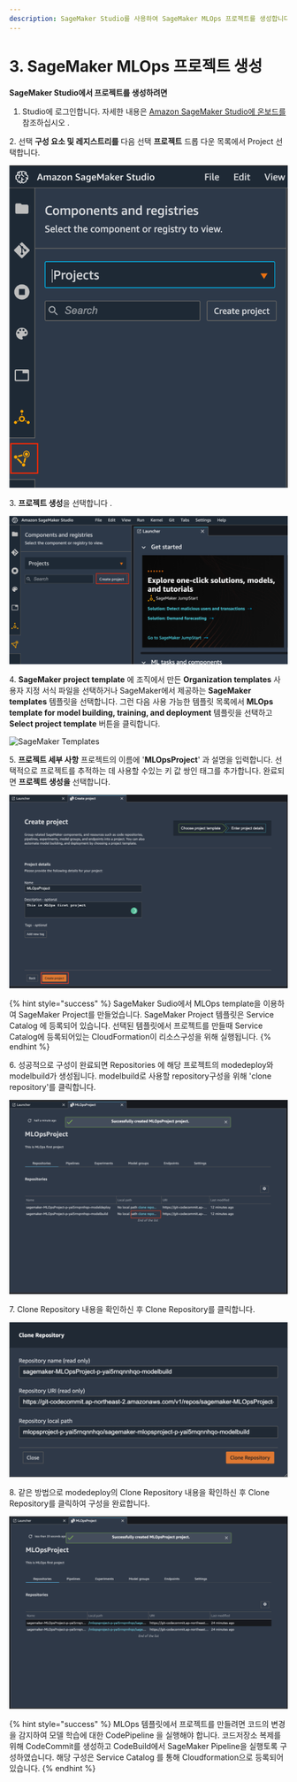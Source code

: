 ```yaml
---
description: SageMaker Studio를 사용하여 SageMaker MLOps 프로젝트를 생성합니다.
---
```


# 3. SageMaker MLOps 프로젝트 생성

&#x20;**SageMaker Studio에서 프로젝트를 생성하려면**

1. Studio에 로그인합니다. 자세한 내용은 [Amazon SageMaker Studio에 온보드를](https://docs.aws.amazon.com/sagemaker/latest/dg/gs-studio-onboard.html) 참조하십시오 .

&#x20; 2\. 선택 **구성 요소 및 레지스트리를** 다음 선택 **프로젝트** 드롭 다운 목록에서 Project 선택합니다.

![](.gitbook/assets/screen-shot-2021-04-01-at-3.32.22-pm.png)

&#x20;3\. **프로젝트 생성**을 선택합니다 .

![](.gitbook/assets/screen-shot-2021-04-01-at-3.35.29-pm.png)

&#x20;4\. **SageMaker project template** 에 조직에서 만든 **Organization templates** 사용자 지정 서식 파일을 선택하거나 SageMaker에서 제공하는 **SageMaker templates**  템플릿을 선택합니다. 그런 다음 사용 가능한 템플릿 목록에서 **MLOps template for model building, training, and deployment**  템플릿을 선택하고 **Select project template** 버튼을 클릭합니다.&#x20;

![SageMaker Templates](<.gitbook/assets/스크린샷 2022-01-20 오전 2.16.53 (1).png>)

&#x20;5\. **프로젝트 세부 사항** 프로젝트의 이름에 '**MLOpsProject**' 과 설명을 입력합니다. 선택적으로 프로젝트를 추적하는 데 사용할 수있는 키 값 쌍인 태그를 추가합니다. 완료되면 **프로젝트 생성을** 선택합니다.&#x20;

![Create Project 화면](.gitbook/assets/screen-shot-2021-04-01-at-3.50.02-pm.png)

{% hint style="success" %}
SageMaker Sudio에서 MLOps template을 이용하여 SageMaker Project를 만들었습니다. SageMaker Project 템플릿은 Service Catalog 에 등록되어 있습니다. 선택된 템플릿에서 프로젝트를 만들때 Service Catalog에 등록되어있는 CloudFormation이 리소스구성을 위해 실행됩니다.
{% endhint %}

&#x20;6\. 성공적으로 구성이 완료되면 Repositories 에 해당 프로젝트의 modedeploy와 modelbuild가 생성됩니다. modelbuild로 사용할 repository구성을 위해 'clone repository'를 클릭합니다.

![Create Project 완료](.gitbook/assets/screen-shot-2021-04-01-at-4.03.40-pm.png)

&#x20;7\. Clone Repository 내용을 확인하신 후 Clone Repository를 클릭합니다.

![](.gitbook/assets/screen-shot-2021-04-01-at-4.11.19-pm.png)

&#x20;8\. 같은 방법으로 modedeploy의 Clone Repository 내용을 확인하신 후 Clone Repository를 클릭하여 구성을 완료합니다.

![](.gitbook/assets/screen-shot-2021-04-01-at-4.15.31-pm.png)

{% hint style="success" %}
MLOps 템플릿에서 프로젝트를 만들려면 코드의 변경을 감지하여 모델 학습에 대한 CodePipeline 을 실행해야 합니다. 코드저장소 복제를 위해 CodeCommit를 생성하고 CodeBuild에서 SageMaker Pipeline을 실행토록 구성하였습니다. 해당 구성은 Service Catalog 를 통해 Cloudformation으로 등록되어 있습니다.&#x20;
{% endhint %}
